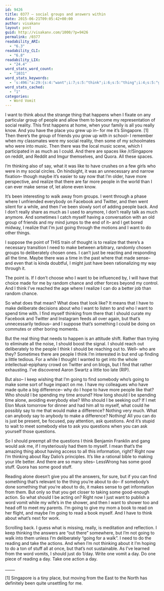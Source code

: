 ```yaml
---
id: 9426
title: 0377 – social groups and answers within
date: 2015-06-21T09:05:42+00:00
author: visakanv
layout: post
guid: http://visakanv.com/1000/?p=9426
permalink: /0377
readability_ARI:
  - "6.3"
readability_CLI:
  - "6.8"
readability_LIX:
  - "24.4"
word_stats_word_count:
  - "1031"
word_stats_keywords:
  - 's:496:"a:29:{s:4:"want";i:7;s:5:"think";i:6;s:5:"thing";i:4;s:5:"group";i:3;s:6:"people";i:6;s:6:"social";i:3;s:6:"really";i:4;s:9:"singapore";i:3;s:4:"like";i:5;s:8:"thinking";i:5;s:5:"maybe";i:3;s:7:"realize";i:4;s:4:"make";i:6;s:5:"sense";i:3;s:5:"alone";i:3;s:4:"walk";i:3;s:7:"twitter";i:3;s:4:"just";i:6;s:5:"going";i:7;s:12:"deliberately";i:3;s:4:"time";i:5;s:4:"made";i:3;s:4:"find";i:4;s:10:"difference";i:3;s:9:"questions";i:4;s:5:"right";i:3;s:4:"good";i:3;s:5:"stuff";i:3;s:7:"reading";i:3;}";'
word_stats_cached:
  - "1"
categories:
  - Word Vomit
---
```

I want to think about the strange thing that happens when I fixate on any particular group of people and allow them to become my representation of social reality. This first happens at home, when your family is all you really know. And you have the place you grew up in– for me it&#8217;s Singapore. [1] Then there&#8217;s the group of friends you grow up with in school– I remember when my classmates were my social reality, then some of my schoolmates who were into music. Then there was the local music scene, which I participated in as much as I could. And there are spaces like /r/Singapore on reddit, and Reddit and Imgur themselves, and Quora. All these spaces.

I&#8217;m thinking also of say, what it was like to have crushes on a few girls who were in my social circles. On hindsight, it was an unnecessary and narrow fixation– though maybe it&#8217;s easier to say now that I&#8217;m older, have more perspective, and realize that there are far more people in the world than I can ever make sense of, let alone even know.

It&#8217;s been interesting to walk away from groups. I went through a phase where I unfriended everybody on Facebook and Twitter, and then went silent for a while, and then I&#8217;ve been slowly sort of adding people back. And I don&#8217;t really share as much as I used to anymore, I don&#8217;t really talk as much anymore. And sometimes I catch myself having a conversation with an old group of friends and my mind jumps to the end of it– and I get bored midway, I realize that I&#8217;m just going through the motions and I want to do other things.

I suppose the point of THIS train of thought is to realize that there&#8217;s a necessary transition I need to make between arbitrary, randomly chosen groups to deliberately chosen ones. I can&#8217;t just be reacting and responding all the time. Maybe there was a time in the past where that made sense– and even that is kinda doubtful, I might just have been rationalizing my way through it.

The point is. If I don&#8217;t choose who I want to be influenced by, I will have that choice made for me by random chance and other forces beyond my control. And I think I&#8217;ve reached the age where I realize I can do a better job than random chance.

So what does that mean? What does that look like? It means that I have to make deliberate decisions about who I want to listen to and who I want to spend time with. I find myself thinking from there that I should curate my Facebook and Twitter and Instagram feeds all over again, but that&#8217;s unnecessarily tedious– and I suppose that&#8217;s something I could be doing on commutes or other boring moments.

But the real thing that needs to happen is an attitude shift. Rather than trying to eliminate all the noise, I should boost the signal. I should reach out deliberately to the people I think I should be reaching out to. Well– who are they? Sometimes there are people I think I&#8217;m interested in but end up finding a little tedious. For a while I thought I wanted to get into the whole intellectual-epiphany crowd on Twitter and on blogs, but I find that rather exhausting. I&#8217;ve discovered Aaron Swartz a little too late (RIP).

But also– I keep wishing that I&#8217;m going to find somebody who&#8217;s going to make some sort of huge impact on me. I have my colleagues who have made quite a big difference– why do I hope to have more people like that? Who should I be spending my time around? How long should I be spending time alone, avoiding everybody else? Who should I be seeking out? If I met Elon Musk tomorrow for dinner and had him all to myself, what could he possibly say to me that would make a difference? Nothing very much. What can anybody say to anybody to make a difference? Nothing! All you can do is just be present, be focused, pay attention, ask questions. And it&#8217;s stupid to wait to meet somebody else to ask you questions when you can ask yourself those questions.

So I should preempt all the questions I think Benjamin Franklin and gang would ask me, if I mysteriously had them to myself. I mean that&#8217;s the amazing thing about having access to all this information, right? Right now I&#8217;m thinking about Ray Dalio&#8217;s principles. It&#8217;s like a rational bible to making your life better. And there are so many sites– LessWrong has some good stuff. Quora has some good stuff.

Reading alone doesn&#8217;t give you all the answers, for sure, but if you can find something that&#8217;s relevant to the thing you&#8217;re about to do– if somebody&#8217;s done something that you&#8217;re about to do, it makes sense to get information from them. But only so that you get closer to taking some good-enough action. So what should I be acting on? Right now I just want to publish a word vomit while my wife&#8217;s in the shower, and then I want to shower too and head off to meet my parents. I&#8217;m going to give my mom a book to read on her flight, and maybe I&#8217;m going to read a book myself. And I have to think about what&#8217;s next for work.

Scrolling back. I guess what is missing, really, is meditation and reflection. I keep thinking the answers are &#8220;out there&#8221; somewhere, but I&#8217;m not going to walk into them unless I&#8217;m deliberately &#8220;going for a walk&#8221;. I need to do the reading and take the actions. And when I&#8217;m not thinking about it I&#8217;m hoping to do a ton of stuff all at once, but that&#8217;s not sustainable. As I&#8217;ve learned from the word vomits, I should just do 1/day. Write one vomit a day. Do one piece of reading a day. Take one action a day.

\_____

[1] Singapore is a tiny place, but moving from the East to the North has definitely been quite unsettling for me.